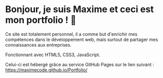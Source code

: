 
# Bonjour, je suis Maxime et ceci est mon portfolio ! 👋


Ce site est totalement personnel, il a comme but d'enrichir mes compétences dans le développement web, mais surtout de partager mes connaissances aux entreprises.

Fonctionnant avec HTML5, CSS3, JavaScript.

Celui-ci est hébergé grâce au service GitHub Pages sur le lien suivant : https://maximecode.github.io/Portfolio/
